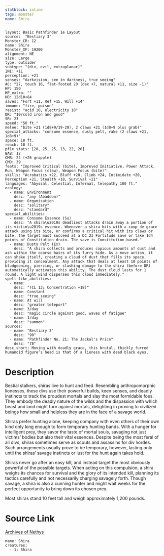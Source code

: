 ```yaml
---
statblock: inline
tags: monster
name: Shira
---
```

```statblock
layout: Basic Pathfinder 1e Layout
source:  "Bestiary 3"
Monster_CR: 12
name: Shira
Monster_XP: 19200
alignment: NE
size: Large
type: outsider
subtype: "(div, evil, extraplanar)"
INI: +11
perception: +21
senses: "darkvision, see in darkness, true seeing"
AC: "27, touch 16, flat-footed 20 (dex +7, natural +11, size -1)"
HP: 150
HP_extra: ""
HD: 12d10+84
saves: "Fort +11, Ref +15, Will +14"
immune: "fire, poison"
resist: "acid 10, electricity 10"
DR: "10/cold iron and good"
SR: 23
speed: "50 ft."
melee: "bite +21 (1d8+9/19-20), 2 claws +21 (1d8+9 plus grab)"
special_attacks: "consume essence, dusty pelt, rake (2 claws +21, 1d8+9)"
space: 10 ft.
reach: 10 ft.
pf1e_stats: [28, 25, 25, 13, 22, 20]
BAB: 12
CMB: 22 (+26 grapple)
CMD: 39
feats: "Improved Critical (bite), Improved Initiative, Power Attack, Run, Weapon Focus (claw), Weapon Focus (bite)"
skills: "Acrobatics +22, Bluff +20, Climb +24, Intimidate +20, Perception +21, Stealth +18, Survival +21"
languages: "Abyssal, Celestial, Infernal, telepathy 100 ft."
ecology:
  - name: Environment
    desc: "any (Abaddon)"
  - name: Organisation
    desc: "solitary"
    desc: "standard"
special_abilities:
  - name: Consume Essence (Su)
    desc: "A shira\u2019s deadliest attacks drain away a portion of its victim\u2019s essence. Whenever a shira hits with a coup de grace attack using its bite, or confirms a critical hit with its claws or bite, the target must succeed at a DC 23 Fortitude save or take 1d4 points of Constitution drain. The save is Constitution-based."
  - name: Dusty Pelt (Ex)
    desc: "A shira collects and produces copious amounts of dust and ash within the coarse hairs of its furry hide. As a move action, it can shake itself, creating a cloud of dust that fills its space, providing it concealment. Any attack that deals at least 10 points of bludgeoning, piercing, or slashing damage to the shira (before DR) automatically activates this ability. The dust cloud lasts for 1 round. A light wind disperses this cloud immediately."
spell-like_abilities:
  - name:
    desc: "(CL 13; Concentration +18)"
  - name: Constant
    desc: "true seeing"
  - name: At will
    desc: "greater teleport"
  - name: 3/day
    desc: "magic circle against good, waves of fatigue"
  - name: 1/day
    desc: "summon"
sources:
  - name: "Bestiary 3"
    desc: "90"
  - name: "Pathfinder No. 21: The Jackal's Price"
    desc: "78"
desc_short: Moving with deadly grace, this brutal, thickly furred humanoid figure’s head is that of a lioness with dead black eyes.
```
# Description
Bestial stalkers, shiras live to hunt and feed. Resembling anthropomorphic lionesses, these divs use their powerful builds, keen senses, and deadly instincts to track the proudest mortals and slay the most formidable foes. They embody the deadly nature of the wilds and the dispassion with which beast and land might turn against mortals, delighting in proving to civilized beings how small and helpless they are in the face of a savage world.

Shiras prefer hunting alone, keeping company with even others of their own kind only long enough to form temporary hunting bands. With a hunger for intelligent prey, they savor the taste of mortal souls, savaging not just victims’ bodies but also their vital essences. Despite being the most feral of all divs, shiras sometimes serve as scouts and assassins for div hordes. Such arrangements usually prove to be temporary, however, lasting only until the shiras’ savage instincts or lust for the hunt again takes hold.

Shiras never go after an easy kill, and instead target the most obviously powerful of the possible targets. When acting on this compulsion, a shira weighs its chances for survival and the glory of its intended kill, planning its tactics carefully and not necessarily charging savagely forth. Though savage, a shira is also a cunning hunter and might wait weeks for the perfect opportunity to bring down its chosen prey.

Most shiras stand 10 feet tall and weigh approximately 1,200 pounds.
# Source Link
[Archives of Nethys](https://aonprd.com/MonsterDisplay.aspx?ItemName=Shira)
```encounter-table
name: Shira
creatures:
  - 1: Shira
```
